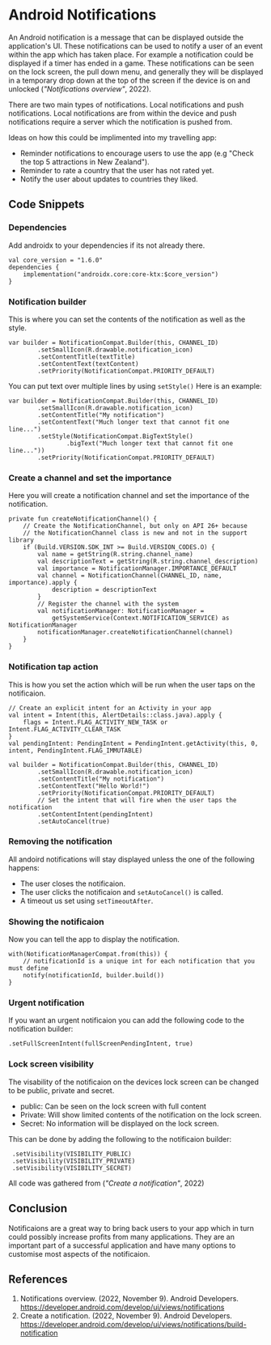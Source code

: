 # Android Notifications
An Android notification is a message that can be displayed outside the application's UI. These notifications can be used to notify a user of an event within the app which has taken place. For example a notification could be displayed if a timer has ended in a game. These notifications can be seen on the lock screen, the pull down menu, and generally they will be displayed in a temporary drop down at the top of the screen if the device is on and unlocked (*"Notifications overview"*, 2022).

There are two main types of notifications. Local notifications and push notifications. Local notifications are from within the device and push notifications require a server which the notification is pushed from.

Ideas on how this could be implimented into my travelling app:
- Reminder notifications to encourage users to use the app (e.g "Check the top 5 attractions in New Zealand").
- Reminder to rate a country that the user has not rated yet.
- Notify the user about updates to countries they liked.

## Code Snippets
### Dependencies
Add androidx to your dependencies if its not already there.
```
val core_version = "1.6.0"
dependencies {
    implementation("androidx.core:core-ktx:$core_version")
}
```

### Notification builder
This is where you can set the contents of the notification as well as the style.
```
var builder = NotificationCompat.Builder(this, CHANNEL_ID)
        .setSmallIcon(R.drawable.notification_icon)
        .setContentTitle(textTitle)
        .setContentText(textContent)
        .setPriority(NotificationCompat.PRIORITY_DEFAULT)
```
You can put text over multiple lines by using `setStyle()` Here is an example:
```
var builder = NotificationCompat.Builder(this, CHANNEL_ID)
        .setSmallIcon(R.drawable.notification_icon)
        .setContentTitle("My notification")
        .setContentText("Much longer text that cannot fit one line...")
        .setStyle(NotificationCompat.BigTextStyle()
                .bigText("Much longer text that cannot fit one line..."))
        .setPriority(NotificationCompat.PRIORITY_DEFAULT)
```
### Create a channel and set the importance
Here you will create a notification channel and set the importance of the notification.
```
private fun createNotificationChannel() {
    // Create the NotificationChannel, but only on API 26+ because
    // the NotificationChannel class is new and not in the support library
    if (Build.VERSION.SDK_INT >= Build.VERSION_CODES.O) {
        val name = getString(R.string.channel_name)
        val descriptionText = getString(R.string.channel_description)
        val importance = NotificationManager.IMPORTANCE_DEFAULT
        val channel = NotificationChannel(CHANNEL_ID, name, importance).apply {
            description = descriptionText
        }
        // Register the channel with the system
        val notificationManager: NotificationManager =
            getSystemService(Context.NOTIFICATION_SERVICE) as NotificationManager
        notificationManager.createNotificationChannel(channel)
    }
}
```

### Notification tap action
This is how you set the action which will be run when the user taps on the notificaion.
```
// Create an explicit intent for an Activity in your app
val intent = Intent(this, AlertDetails::class.java).apply {
    flags = Intent.FLAG_ACTIVITY_NEW_TASK or Intent.FLAG_ACTIVITY_CLEAR_TASK
}
val pendingIntent: PendingIntent = PendingIntent.getActivity(this, 0, intent, PendingIntent.FLAG_IMMUTABLE)

val builder = NotificationCompat.Builder(this, CHANNEL_ID)
        .setSmallIcon(R.drawable.notification_icon)
        .setContentTitle("My notification")
        .setContentText("Hello World!")
        .setPriority(NotificationCompat.PRIORITY_DEFAULT)
        // Set the intent that will fire when the user taps the notification
        .setContentIntent(pendingIntent)
        .setAutoCancel(true)
```

### Removing the notification
All andoird notifications will stay displayed unless the one of the following happens:
- The user closes the notificaion.
- The user clicks the notificaion and `setAutoCancel()`  is called.
- A timeout us set using `setTimeoutAfter`.

### Showing the notificaion
Now you can tell the app to display the notification.
```
with(NotificationManagerCompat.from(this)) {
    // notificationId is a unique int for each notification that you must define
    notify(notificationId, builder.build())
}
```

### Urgent notification
If you want an urgent notificaion you can add the following code to the notification builder:
```
.setFullScreenIntent(fullScreenPendingIntent, true)
```

### Lock screen visibility
The visability of the notificaion on the devices lock screen can be changed to be public, private and secret.
- public: Can be seen on the lock screen with full content
- Private: Will show limited contents of the notification on the lock screen.
- Secret: No information will be displayed on the lock screen.

This can be done by adding the following to the notificaion builder:
```
 .setVisibility(VISIBILITY_PUBLIC)
 .setVisibility(VISIBILITY_PRIVATE)
 .setVisibility(VISIBILITY_SECRET)
```
All code was gathered from (*"Create a notification"*, 2022)

## Conclusion
Notificaions are a great way to bring back users to your app which in turn could possibly increase profits from many applications. They are an important part of a successful application and have many options to customise most aspects of the notificaion.

## References
1. Notifications overview. (2022, November 9). Android Developers. https://developer.android.com/develop/ui/views/notifications
2. Create a notification. (2022, November 9). Android Developers. https://developer.android.com/develop/ui/views/notifications/build-notification

